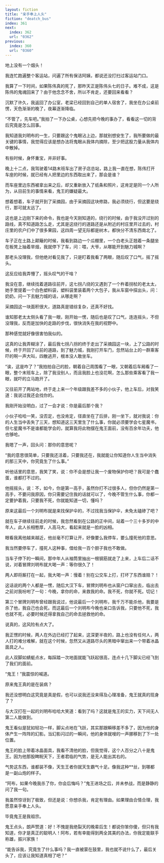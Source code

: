 ```yaml
---
layout: fiction
title: "亲手奉上人头"
fiction: "deatch_bus"
index: 361
next:
  index: 362
  url: "0362"
previous:
  index: 360
  url: "0360"
---
```

地上没有一个烟头！

我连忙跑遍整个客运站，问遍了所有保洁阿姨，都说还没打扫过客运站门口。

我算了一下时间，如果陈伟真的死了，那昨天正是陈伟头七的日子。难不成，这是陈伟的鬼魂回来了？由于他念念不舍，所以不肯走，还要回来看看？

沉默了许久，我返回了办公室，老梁已经回到自己的单人宿舍了，我坐在办公桌前愣，天色渐渐的晚了，夜幕逐渐降临。

“不管了，先车吧。”我拍了一下办公桌，心想先把今晚的事办了，看看这一切的背后究竟是怎么回事。

我知道我刘明布的一生，只要跟这个鬼眼沾上边，那就别想安生了，我所要做的最关键的事情，我觉得应该是想办法将鬼眼从我体内摘除，至少把这股力量从我体内中散掉。

有些时候，身怀重宝，并非好事。

晚上十二点，我驾驶着14路末班车出了房子店总站，路上我一直在想，陈伟打开车座的时候，就已经有人把里边的东西取出来了，那会是谁？

而车座里边东西被拿出来之后，却又重新放入了纸条和照片，这肯定是同一个人所为，从目前生的事情来看，鬼王的嫌疑最大。

想着想着，车子就开到了采摘园，由于采摘园这块修路，我必须绕行，但这要是绕行，那可就太远了。

这也是上边刚下来的命令，我也是今天刚知道的，绕行的时候，由于我没开过别的路线，真不知道路怎么走，尤其是这绕行的道路还是从附近的村庄里开过去的，村庄里的农户们中了很多果园，这四周一望无际都是树木，都快分不清东西南北了。

车子正在土路上颠簸的时候，我看到路边一个瓜棚里，一个白老头正翘着一条腿坐在板凳上抽着旱烟，我就停下了车，问：喂，大爷，从哪能开到魅力城啊？

那老头没理我，但他绝对看见我了，只是盯着我看了两眼，随后叹了口气，摇了摇头。

这反应给我弄懵了，摇头叹气的干啥？

我没在意，继续找着道路往前开，这七拐八绕的又遇到了一个杵着拐杖的老太太，她手里提着一个白色塑料袋，塑料袋里装着两个大包子，我从车窗中探出头，问：奶奶，问一下去魅力城的话，从哪走啊？

采摘园这一块面积很大，道路真是错综复杂，还真不好找。

谁知那老太太侧头看了我一眼，刚开始一愣，随后也是叹了口气，连连摇头，不但没理我，反而是加快的走路的步伐，很快消失在我的视野中。

那种感觉就好像很害怕我似的。

这真的让我弄糊涂了，最后我七拐八拐的终于走出了采摘园这一块，上了公路的时候，终于开回了以前的道路，到了魅力城，我刚打开车门，忽然站台上的一群乘客吓的啊一声大叫，四散逃开，根本没人敢坐车。

“诶，这是咋了？”我拍拍自己的脸，朝着自己周围看了一眼，又朝着后车厢看了一眼，整个末班车上，除了我没别人，而且我脸上也没花啊，怎么那些乘客看了我一眼，就吓的立马跑开了。

又往前开了两站地，终于走上来一个年级跟我差不多的小伙子，他上车后，对我笑道：我说过我还会找你的。

我刚开始没明白，过了一会才说：你是最后那个我？

小伙子哈哈一笑，没否定，也没肯定，径直坐在了后排，刚一坐下，就对我说：你的人生当中丢失了三天，想知道这三天里生了什么事，你就必须要学会七星魔书，但七星魔书不是谁都能学会的，就算我将此物摆在鬼王面前，没有百余年功夫，他也够呛。

我嗯了一声，回头问：那你的意思呢？

“我的意思很简单，只要我还活着，只要我还在，我就能让你知道你人生当中消失的那三天中，你究竟生了什么事。”

听他话里的意思，我笑了笑，说：你不会是想让我一个废物保护你吧？我可是个蠢蛋，谁都打不过的。

他摇摇头，说：不，如今，你是第一高手，虽然你打不过很多人，但你仍然是第一高手，不要问我原因，你只需要记住我的话就可以了，今晚不管生什么事，你都一定要护着我，只要我不死，你就能知道一切，懂吗？

原来这最后一个刘明布就是来找保护伞的，不过找我当保护伞，未免太磕碜了吧？

就在车子继续往前走的时候，我忽然看到在公路的正中间，站着一个三十多岁的中年人，此人长相憨厚，人高马大，看起来就是一脸的凶相。

眼看我离他越来越近，他丝毫不打算让开，好像要么我停车，要么撞死他的意思。

我当然要停车了，撞死人这种事，借给我一百个胆子我也不敢做。

当车子停下的一瞬间，那中年人从袖筒里抽出一根钢筋就走了上来，上车后二话不说，对着冒牌刘明布就大喝一声：等你很久了！

两人即将厮打在一起，我大喝一声：慢着！别在公交车上打，打坏了东西谁赔？！

这话说的两个人都是一愣，随后大汉下车，冒牌刘明布也从窗户口窜出去，临出去之前对我吩咐了一句：今晚，拿你的命，来救我的命。我不死，你就不死。切记！

第三个冒牌刘明布曾经跟我说过，他说最后一个刘明布，我千万不能杀他，我要是杀了他，我自己也会死。而这最后一个刘明布今晚也亲口告诉我，只要他不死，我也就不死，必要时候还得拿我自己的命去拯救他的命。

说真的，这风险有点大了。

我正愣的时候，两人在外边已经打了起来，这深更半夜的，路上也没有任何人，两人打的难分难解，就在这个时候，忽然又从道路尽头的黑暗中窜出来一个带着冰晶面具之人。

此人双脚如蜻蜓点水，每踩踏一次地面就能飞跃起很高，连点十几下脚尖已经飞到了我们的面前。

“鬼王！”我震惊的喊道。

原来鬼王真的是在装病？

我还没想明白这究竟是真是假，也可以说我还没来得及心理准备，鬼王就真的现身了？

与大汉打在一起的刘明布哈哈大笑道：看到了吗？这就是鬼王的实力，天下间无人第二人能做到。

鬼王看似是犹如轻功一样，脚尖点地在飞跃，其实那跟瞬移差不多了，因为他的身体产生一阵阵的幻影。当幻影闪过的一瞬间，他的身体就嗖的一声挪移到了下一处位置。

鬼王的脸上带着冰晶面具，我看不清他的脸，但我觉得，这个人百分之八十是鬼王。因为他那股睥睨天下，王者君临的气势，是无人能出其右的。

气势这东西，谁都装不像，天生王者你就天生霸气十足。像我这种**丝，到哪都是一副山炮的样子。

“阿布，如果今晚我杀了你，你会后悔吗？”鬼王进场之后，并未参战，而是静静的问了我一句。

我虽然惊讶到了极致，但还是说：你想杀我，肯定有理由。如果理由合情合理，我愿意亲手奉上人头。

毕竟鬼王是我祖宗。

鬼王点头，朗声赞道：好！不愧是我绝裂天的晚辈后生！都说你笨你傻，但只有我知道，你才是真正的聪明人！阿布，若有幸能得到两全其美的办法，你我定能联手称雄，振兴家族！

“能告诉我，究竟生了什么事吗？我一直被蒙在鼓里，我也就不说什么了，最后关头了，应该让我知道真相了吧？”